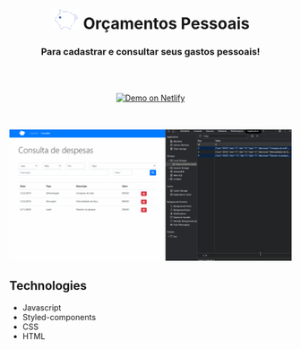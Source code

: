 <h1 align="center"> <img src="./github/logo.png" alt="logo" /> Orçamentos Pessoais </h1>

<h3 align="center"> Para cadastrar e consultar seus gastos pessoais! </h3>

<br />
<br />

<p align="center">
  <a href="https://mikefernando-orcamentos-pessoal.netlify.app/index.html" target="_blank">
    <img alt="Demo on Netlify" src="https://res.cloudinary.com/LukeMorales/image/upload/v1563043495/readme_logos/demo_on_netlify_bbuvjz.png">
  </a>
</p>

<br />
<br />

<div>
   <img src="./github/orcamento.gif" alt"app" />
</div>


## Technologies
- Javascript
- Styled-components
- CSS
- HTML
